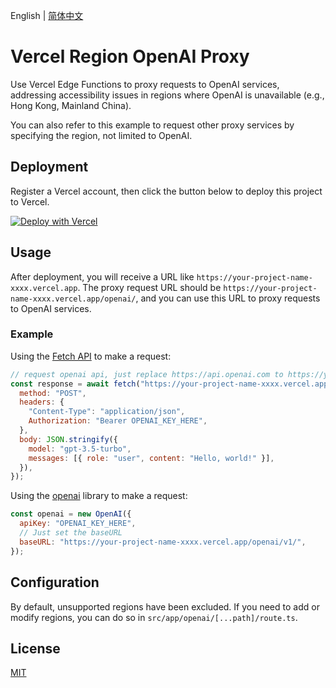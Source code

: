 English | [简体中文](README_ZH.md)

# Vercel Region OpenAI Proxy

Use Vercel Edge Functions to proxy requests to OpenAI services, addressing accessibility issues in regions where OpenAI is unavailable (e.g., Hong Kong, Mainland China).

You can also refer to this example to request other proxy services by specifying the region, not limited to OpenAI.

## Deployment

Register a Vercel account, then click the button below to deploy this project to Vercel.

[![Deploy with Vercel](https://vercel.com/button)](https://vercel.com/new/clone?repository-url=https%3A%2F%2Fgithub.com%2Fchen86860%2Fvercel-openai-proxy&project-name=vercel-openai-proxy)

## Usage

After deployment, you will receive a URL like `https://your-project-name-xxxx.vercel.app`. The proxy request URL should be `https://your-project-name-xxxx.vercel.app/openai/`, and you can use this URL to proxy requests to OpenAI services.

### Example

Using the [Fetch API](https://developer.mozilla.org/en-US/docs/Web/API/Fetch_API) to make a request:

```js
// request openai api, just replace https://api.openai.com to https://your-project-name-xxxx.vercel.app/openai/
const response = await fetch("https://your-project-name-xxxx.vercel.app/openai/v1/chat/completions", {
  method: "POST",
  headers: {
    "Content-Type": "application/json",
    Authorization: "Bearer OPENAI_KEY_HERE",
  },
  body: JSON.stringify({
    model: "gpt-3.5-turbo",
    messages: [{ role: "user", content: "Hello, world!" }],
  }),
});
```

Using the [openai](https://www.npmjs.com/package/openai) library to make a request:

```js
const openai = new OpenAI({
  apiKey: "OPENAI_KEY_HERE",
  // Just set the baseURL
  baseURL: "https://your-project-name-xxxx.vercel.app/openai/v1/",
});
```

## Configuration

By default, unsupported regions have been excluded. If you need to add or modify regions, you can do so in `src/app/openai/[...path]/route.ts`.

## License

[MIT](./LICENSE)
